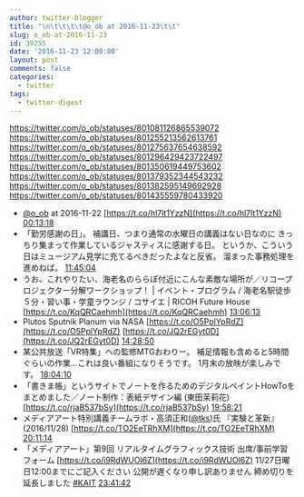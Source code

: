 ```yaml
---
author: twitter-blogger
title: "\n\t\t\t\t@o_ob at 2016-11-23\t\t"
slug: o_ob-at-2016-11-23
id: 39255
date: '2016-11-23 12:00:00'
layout: post
comments: false
categories:
  - twitter
tags:
  - twitter-digest
---
```


https://twitter.com/o_ob/statuses/801081126865539072 https://twitter.com/o_ob/statuses/801255213562613761 https://twitter.com/o_ob/statuses/801275637654638592 https://twitter.com/o_ob/statuses/801296429423722497 https://twitter.com/o_ob/statuses/801350619449753602 https://twitter.com/o_ob/statuses/801379352344543232 https://twitter.com/o_ob/statuses/801382595149692928 https://twitter.com/o_ob/statuses/801435559780433920  

*   [@o_ob](https://twitter.com/o_ob) at 2016-11-22 [https://t.co/hl7lt1YzzN](https://t.co/hl7lt1YzzN) [00:13:18](https://twitter.com/o_ob/statuses/801081126865539072)
*   「勤労感謝の日」。 補講日、つまり通常の水曜日の講義はない日なのに きっちり集まって作業しているジャスティスに感謝する日。 というか、こういう日はミュージアム見学に充てるべきだったよなと反省。 溜まった事務処理を進めねば。 [11:45:04](https://twitter.com/o_ob/statuses/801255213562613761)
*   うお、これやりたい、海老名のららぽ付近にこんな素敵な場所が／リコープロジェクター分解ワークショップ！ | イベント・プログラム / 海老名駅徒歩５分・習い事・学童ラウンジ / コサイエ | RICOH Future House [https://t.co/KqQRCaehmh](https://t.co/KqQRCaehmh) [13:06:13](https://twitter.com/o_ob/statuses/801275637654638592)
*   Plutos Sputnik Planum via NASA [https://t.co/O5PplYpRdZ](https://t.co/O5PplYpRdZ) [https://t.co/JQ2rEGyt0D](https://t.co/JQ2rEGyt0D) [14:28:50](https://twitter.com/o_ob/statuses/801296429423722497)
*   某公共放送「VR特集」への監修MTGおわりー。 補足情報も含めると5時間ぐらいの作業...これは良い番組になりそうです。 1月末の放映が楽しみです。 [18:04:10](https://twitter.com/o_ob/statuses/801350619449753602)
*   「書きま帳」というサイトでノートを作るためのデジタルペイントHowToをまとめました／ノート制作：表紙デザイン編 (東田茉莉花) [https://t.co/rjaB537bSy](https://t.co/rjaB537bSy) [19:58:21](https://twitter.com/o_ob/statuses/801379352344543232)
*   メディアアート特別講義チームラボ・高須正和([@tks](https://twitter.com/tks))氏 『実験と革新』(2016/11/28) [https://t.co/TO2EeTRhXM](https://t.co/TO2EeTRhXM) [20:11:14](https://twitter.com/o_ob/statuses/801382595149692928)
*   「メディアアート」第9回 リアルタイムグラフィックス技術 出席/事前学習フォーム [https://t.co/i9RdWUOl6Z](https://t.co/i9RdWUOl6Z) 11/27日曜日12:00までにご記入ください 公開が遅くなり申し訳ありません 締め切りを延長しました [#KAIT](https://twitter.com/search?q=%23KAIT&src=hash) [23:41:42](https://twitter.com/o_ob/statuses/801435559780433920)